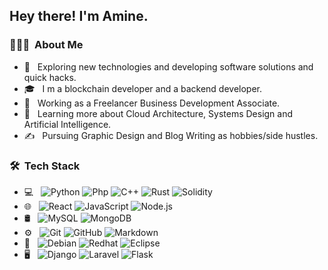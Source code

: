 <h2> Hey there! I'm Amine.</h2>

<h3> 👨🏻‍💻 &nbsp;About Me </h3>

- 🤔 &nbsp; Exploring new technologies and developing software solutions and quick hacks.
- 🎓 &nbsp; I m a blockchain developer and a backend developer.
- 💼 &nbsp; Working as a Freelancer Business Development Associate.
- 🌱 &nbsp; Learning more about Cloud Architecture, Systems Design and Artificial Intelligence.
- ✍️ &nbsp; Pursuing Graphic Design and Blog Writing as hobbies/side hustles.

<h3> 🛠 &nbsp;Tech Stack</h3>

- 💻 &nbsp;
  ![Python](https://img.shields.io/badge/-Python-333333?style=flat&logo=python)
  ![Php](https://img.shields.io/badge/-Php-333333?style=flat&logo=Php&logoColor=007396)
  ![C++](https://img.shields.io/badge/-C++-333333?style=flat&logo=C%2B%2B&logoColor=00599C)
  ![Rust](https://img.shields.io/badge/-Rust-333333?style=flat&logo=Rust&logoColor=276DC3)
  ![Solidity](https://img.shields.io/badge/-Solidity-333333?style=flat&logo=Solidity)
- 🌐 &nbsp;
  ![React](https://img.shields.io/badge/-React-333333?style=flat&logo=React)
  ![JavaScript](https://img.shields.io/badge/-JavaScript-333333?style=flat&logo=javascript)
  ![Node.js](https://img.shields.io/badge/-Node.js-333333?style=flat&logo=node.js)
- 🛢 &nbsp;
  ![MySQL](https://img.shields.io/badge/-MySQL-333333?style=flat&logo=mysql)
  ![MongoDB](https://img.shields.io/badge/-MongoDB-333333?style=flat&logo=mongodb)
- ⚙️ &nbsp;
  ![Git](https://img.shields.io/badge/-Git-333333?style=flat&logo=git)
  ![GitHub](https://img.shields.io/badge/-GitHub-333333?style=flat&logo=github)
  ![Markdown](https://img.shields.io/badge/-Markdown-333333?style=flat&logo=markdown)
- 🔧 &nbsp;
  ![Debian](https://img.shields.io/badge/-Debian-333333?style=flat&logo=Debian&logoColor=FF6347)
  ![Redhat](https://img.shields.io/badge/-Redhat-333333?style=flat&logo=Redhat&logoColor=FF0000)
  ![Eclipse](https://img.shields.io/badge/-Eclipse-333333?style=flat&logo=eclipse-ide&logoColor=2C2255)
- 🖥 &nbsp;
  ![Django](https://img.shields.io/badge/-Django-333333?style=flat&logo=Django)
  ![Laravel](https://img.shields.io/badge/-Laravel-333333?style=flat&logo=Laravel)
  ![Flask](https://img.shields.io/badge/-Flask-333333?style=flat&logo=Flask)

<br/>

